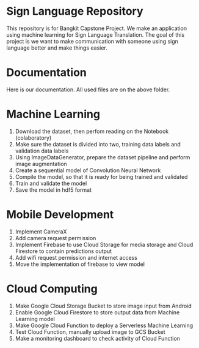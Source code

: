 # Sign Language Repository
This repository is for Bangkit Capstone Project. We make an application using machine learning for Sign Language Translation. The goal of this project is we want to make communication with someone using sign language better and make things easier.

# Documentation
Here is our documentation.
All used files are on the above folder.

# Machine Learning
1. Download the dataset, then perfom reading on the Notebook (colaboratory)
2. Make sure the dataset is divided into two, training data labels and validation data labels
3. Using ImageDataGenerator, prepare the dataset pipeline and perform image augmentation
4. Create a sequential model of Convolution Neural Network
5. Compile the model, so that it is ready for being trained and validated
6. Train and validate the model
7. Save the model in hdf5 format

# Mobile Development
1. Implement CameraX
2. Add camera request permission
3. Implement Firebase to use Cloud Storage for media storage and Cloud Firestore to contain predictions output
4. Add wifi request permission and internet access
5. Move the implementation of firebase to view model

# Cloud Computing
1. Make Google Cloud Storage Bucket to store image input from Android
2. Enable Google Cloud Firestore to store output data from Machine Learning model
3. Make Google Cloud Function to deploy a Serverless Machine Learning
4. Test Cloud Function, manually upload image to GCS Bucket
5. Make a monitoring dashboard to check activity of Cloud Function
